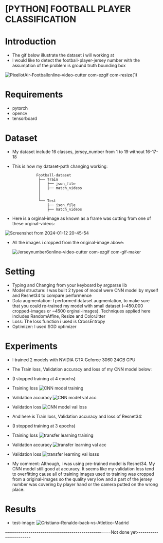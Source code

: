 # [PYTHON] FOOTBALL PLAYER CLASSIFICATION

# Introduction
- The gif below illustrate the dataset i will working at
- I would like to detect the football-player-jersey number with the assumption of the problem is ground truth bounding box

![PixellotAir-Footballonline-video-cutter com-ezgif com-resize(1)](https://github.com/TranThanhTuan2509/football-player-classification/assets/119112296/4cad3d45-8b67-462b-a9c0-fd924cddc50c)

# Requirements
- pytorch
- opencv
- tensorboard

# Dataset
- My dataset include 16 classes, jersey_number from 1 to 19 without 16-17-18
- This is how my dataset-path changing working:

                 Football-dataset
                  ├── Train
                  │   ├── json_file  
                  │   ├── match_videos
                  │
                  │
                  └── Test
                      ├── json_file 
                      ├── match_videos

- Here is a orginal-image as known as a frame was cutting from one of these orginal-videos:

![Screenshot from 2024-01-12 20-45-54](https://github.com/TranThanhTuan2509/football-player-classification/assets/119112296/6ad6cf7c-921b-44eb-8135-d197e4a81245)

- All the images i cropped from the original-image above:

     ![Jerseynumber6online-video-cutter com-ezgif com-gif-maker](https://github.com/TranThanhTuan2509/football-player-classification/assets/119112296/b98c3b0e-8b0c-4353-8d79-a6b1dd75790d)

# Setting
- Typing and Changing from your keyboard by argparse lib
- Model structure: I was built 2 types of model were CNN model by myself and Resnet34 to compare performence
- Data augmentation: I performed dataset augmentation, to make sure that you could re-trained my model with small dataset (~450.000 cropped-images or ~4500 orginal-images). Techniques applied here includes RandomAffine, Resize and ColorJitter
- Loss: The loss function i used is CrossEntropy
- Optimizer: I used SGD optimizer

# Experiments
- I trained 2 models with NVIDIA GTX Geforce 3060 24GB GPU
- The Train loss, Validation accuracy and loss of my CNN model below:
- (I stopped training at 4 epochs)
- Training loss
![CNN model training](https://github.com/TranThanhTuan2509/football-player-classification/assets/119112296/179965fd-b36e-484d-9d66-01b30945f9db)
- Validation accuracy
![CNN model val acc](https://github.com/TranThanhTuan2509/football-player-classification/assets/119112296/75230d66-ddb7-4494-aa54-277f1d0b18c5)
- Validation loss
![CNN model val loss](https://github.com/TranThanhTuan2509/football-player-classification/assets/119112296/65cb43bb-b399-4f7b-8562-3aa05a6c7753)

- And here is Train loss, Validation accuracy and loss of Resnet34:
- (I stopped training at 3 epochs)
- Training loss
![transfer learning training](https://github.com/TranThanhTuan2509/football-player-classification/assets/119112296/02603321-fdb6-42f3-b39e-bf9953f727c3)
- Validation accuracy
![transfer learning val acc](https://github.com/TranThanhTuan2509/football-player-classification/assets/119112296/3cfef884-c75b-49c8-8202-e4cdf69b6dbd)
- Validation loss
![transfer learning val losss](https://github.com/TranThanhTuan2509/football-player-classification/assets/119112296/ebd2ac1e-d029-4e8a-9623-f3f438a5f002)

- My comment: Although, i was using pre-trained model is Resnet34. My CNN model still good at accuracy. It seems like my validation loss tend to overfitting cause all of training images used to training was cropped from a original-images so the quality
very low and a part of the jersey number was covering by player hand or the camera putted on the wrong place.

# Results
- test-image:
![Cristiano-Ronaldo-back-vs-Atletico-Madrid](https://github.com/TranThanhTuan2509/football-player-classification/assets/119112296/53bb1f10-9b27-4698-8a80-6434fa883300)

------------------------------------------------------Not done yet------------------------




